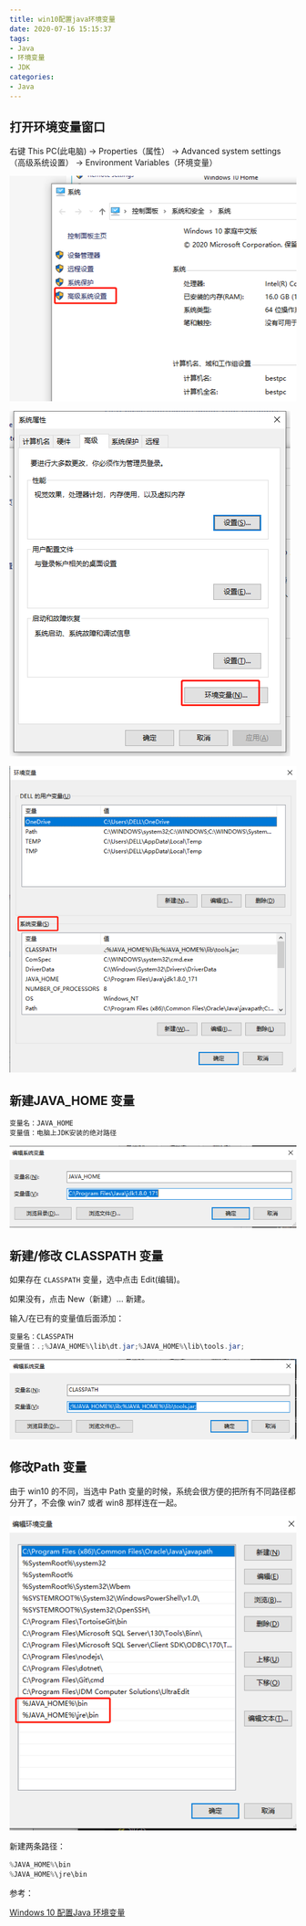 ```yaml
---
title: win10配置java环境变量
date: 2020-07-16 15:15:37
tags:
- Java
- 环境变量
- JDK
categories: 
- Java
---
```


## 打开环境变量窗口

右键 This PC(此电脑) -> Properties（属性） -> Advanced system settings（高级系统设置） -> Environment Variables（环境变量）

![微信截图_20200716151758.png](/img/微信截图_20200716151758.png)

![微信截图_20200716151834.png](/img/微信截图_20200716151834.png)

![微信截图_20200716151910.png](/img/微信截图_20200716151910.png)

## 新建JAVA_HOME 变量

```java
变量名：JAVA_HOME
变量值：电脑上JDK安装的绝对路径
```

![微信截图_20200716152023.png](/img/微信截图_20200716152023.png)

## 新建/修改 CLASSPATH 变量

如果存在 `CLASSPATH` 变量，选中点击 Edit(编辑)。

如果没有，点击 New（新建）... 新建。

输入/在已有的变量值后面添加：

```java
变量名：CLASSPATH
变量值：.;%JAVA_HOME%\lib\dt.jar;%JAVA_HOME%\lib\tools.jar;
```

![微信截图_20200716152137.png](/img/微信截图_20200716152137.png)

## 修改Path 变量

由于 win10 的不同，当选中 Path 变量的时候，系统会很方便的把所有不同路径都分开了，不会像 win7 或者 win8 那样连在一起。

![微信截图_20200716152234.png](/img/微信截图_20200716152234.png)

新建两条路径：

```java
%JAVA_HOME%\bin
%JAVA_HOME%\jre\bin
```

参考：

[Windows 10 配置Java 环境变量](https://www.runoob.com/w3cnote/windows10-java-setup.html)
